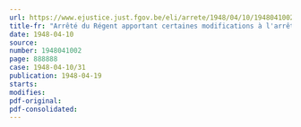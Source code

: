 ```yaml
---
url: https://www.ejustice.just.fgov.be/eli/arrete/1948/04/10/1948041002/justel
title-fr: "Arrêté du Régent apportant certaines modifications à l'arrêté du Régent du 30 avril 1947, relatif à la régularisation à titre définitif de certains agents temporaires dans les administrations de l'Etat"
date: 1948-04-10
source:
number: 1948041002
page: 888888
case: 1948-04-10/31
publication: 1948-04-19
starts:
modifies:
pdf-original:
pdf-consolidated:
---
```


